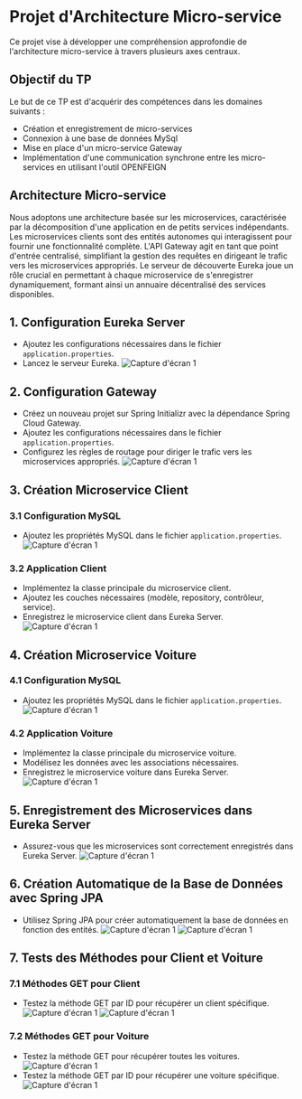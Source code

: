 # Projet d'Architecture Micro-service

Ce projet vise à développer une compréhension approfondie de l'architecture micro-service à travers plusieurs axes centraux.

## Objectif du TP

Le but de ce TP est d'acquérir des compétences dans les domaines suivants :
- Création et enregistrement de micro-services
- Connexion à une base de données MySql
- Mise en place d'un micro-service Gateway
- Implémentation d'une communication synchrone entre les micro-services en utilisant l'outil OPENFEIGN

## Architecture Micro-service

Nous adoptons une architecture basée sur les microservices, caractérisée par la décomposition d'une application en de petits services indépendants. Les microservices clients sont des entités autonomes qui interagissent pour fournir une fonctionnalité complète. L'API Gateway agit en tant que point d'entrée centralisé, simplifiant la gestion des requêtes en dirigeant le trafic vers les microservices appropriés. Le serveur de découverte Eureka joue un rôle crucial en permettant à chaque microservice de s'enregistrer dynamiquement, formant ainsi un annuaire décentralisé des services disponibles.


## 1. Configuration Eureka Server

- Ajoutez les configurations nécessaires dans le fichier `application.properties`.
- Lancez le serveur Eureka.
![Capture d'écran 1](images/EurekaServer.png)

## 2. Configuration Gateway

- Créez un nouveau projet sur Spring Initializr avec la dépendance Spring Cloud Gateway.
- Ajoutez les configurations nécessaires dans le fichier `application.properties`.
- Configurez les règles de routage pour diriger le trafic vers les microservices appropriés.
![Capture d'écran 1](images/Gatway.png)

## 3. Création Microservice Client

### 3.1 Configuration MySQL

- Ajoutez les propriétés MySQL dans le fichier `application.properties`.
![Capture d'écran 1](images/clientProperties.png)

### 3.2 Application Client

- Implémentez la classe principale du microservice client.
- Ajoutez les couches nécessaires (modèle, repository, contrôleur, service).
- Enregistrez le microservice client dans Eureka Server.
![Capture d'écran 1](images/clientApplication.png)

## 4. Création Microservice Voiture

### 4.1 Configuration MySQL

- Ajoutez les propriétés MySQL dans le fichier `application.properties`.
![Capture d'écran 1](images/voitureProperties.png)


### 4.2 Application Voiture

- Implémentez la classe principale du microservice voiture.
- Modélisez les données avec les associations nécessaires.
- Enregistrez le microservice voiture dans Eureka Server.
![Capture d'écran 1](images/VoitureApplication.png)

## 5. Enregistrement des Microservices dans Eureka Server

- Assurez-vous que les microservices sont correctement enregistrés dans Eureka Server.
![Capture d'écran 1](images/eurikaserveur.PNG)

## 6. Création Automatique de la Base de Données avec Spring JPA

- Utilisez Spring JPA pour créer automatiquement la base de données en fonction des entités.
![Capture d'écran 1](images/mysqlClient.png)
![Capture d'écran 1](images/mysqlVoitute.png)

## 7. Tests des Méthodes pour Client et Voiture

### 7.1 Méthodes GET pour Client

- Testez la méthode GET par ID pour récupérer un client spécifique.
  ![Capture d'écran 1](images/clientById.PNG)
  ![Capture d'écran 1](images/clientById2.PNG)



### 7.2 Méthodes GET pour Voiture

- Testez la méthode GET pour récupérer toutes les voitures.
 ![Capture d'écran 1](images/VoitureById.png)
- Testez la méthode GET par ID pour récupérer une voiture spécifique.
  ![Capture d'écran 1](images/voitureById1.png)



